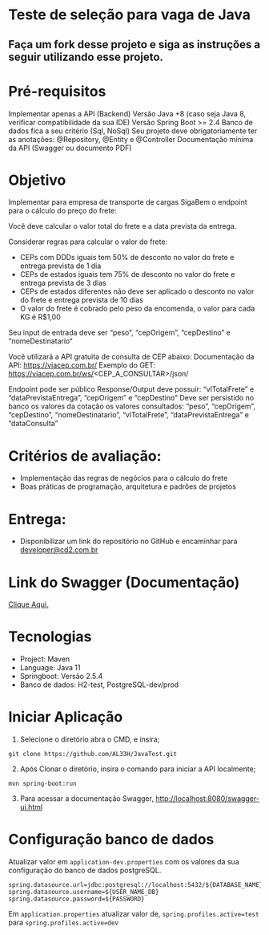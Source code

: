 # Teste de seleção para vaga de Java

## Faça um fork desse projeto e siga as instruções a seguir utilizando esse projeto.

# Pré-requisitos

Implementar apenas a API (Backend)
Versão Java +8 (caso seja Java 8, verificar compatibilidade da sua IDE)
Versão Spring Boot >= 2.4
Banco de dados fica a seu critério (Sql, NoSql)
Seu projeto deve obrigatoriamente ter as anotações: @Repository, @Entity e @Controller
Documentação mínima da API (Swagger ou documento PDF)

# Objetivo
Implementar para empresa de transporte de cargas SigaBem o endpoint para o cálculo do preço do frete:

Você deve calcular o valor total do frete e a data prevista da entrega.

Considerar regras para calcular o valor do frete:
 * CEPs com DDDs iguais tem 50% de desconto no valor do frete e entrega prevista de 1 dia
 * CEPs de estados iguais tem 75% de desconto no valor do frete e entrega prevista de 3 dias
 * CEPs de estados diferentes não deve ser aplicado o desconto no valor do frete e entrega prevista de 10 dias
 * O valor do frete é cobrado pelo peso da encomenda, o valor para cada KG é R$1,00

Seu input de entrada deve ser “peso”, “cepOrigem”, “cepDestino” e “nomeDestinatario“

Você utilizará a API gratuita de consulta de CEP abaixo: 
Documentação da API: https://viacep.com.br/
Exemplo do GET: https://viacep.com.br/ws/<CEP_A_CONSULTAR>/json/

Endpoint pode ser público
Response/Output deve possuir: “vlTotalFrete” e “dataPrevistaEntrega”, “cepOrigem” e “cepDestino”
Deve ser persistido no banco os valores da cotação os valores consultados: “peso”, “cepOrigem”, “cepDestino”, “nomeDestinatario”, “vlTotalFrete”, “dataPrevistaEntrega” e “dataConsulta”



# Critérios de avaliação:
 * Implementação das regras de negócios para o cálculo do frete
 * Boas práticas de programação, arquitetura  e padrões de projetos

# Entrega: 
 * Disponibilizar um link do repositório no GitHub e encaminhar para developer@cd2.com.br


# Link do Swagger (Documentação)
<a href="https://app.swaggerhub.com/apis-docs/AL33H/SigaBemJavaTest/1.0.0">Clique Aqui.</a>

# Tecnologias 
- Project: Maven
- Language: Java 11
- Springboot: Versão 2.5.4
- Banco de dados: H2-test, PostgreSQL-dev/prod


# Iniciar Aplicação

1. Selecione o diretório abra o CMD, e insira;

```xsdregexp
git clone https://github.com/AL33H/JavaTest.git
```
2. Após Clonar o diretório, insira o comando para iniciar a API localmente;

```xsdregexp
mvn spring-boot:run 
```

3. Para acessar a documentação Swagger, <a href="http://localhost:8080/swagger-ui.html">http://localhost:8080/swagger-ui.html </a>




# Configuração banco de dados

Atualizar valor em ```application-dev.properties``` com os valores da sua configuração do banco de dados postgreSQL.

```
spring.datasource.url=jdbc:postgresql://localhost:5432/${DATABASE_NAME}
spring.datasource.username=${USER_NAME_DB}
spring.datasource.password=${PASSWORD}
```

Em ```application.properties``` atualizar valor de, ```spring.profiles.active=test``` para ```spring.profiles.active=dev```


